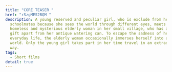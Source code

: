 ```yaml
---
title: "CORE TEASER "
href: "rSzgMES2BQM "
description: A young reserved and peculiar girl, who is exclude from her
  schoolmates because she sees the world through different eyes, meets a
  homeless and mysterious elderly woman in her small village, who has a unique
  gift apart from her antique watering can. To escape the sadness of her
  everyday life, the elderly woman occasionally immerses herself into a timeless
  world. Only the young girl takes part in her time travel in an extraordinary
  way.
tags:
  - Short films
detail: true
---
```

